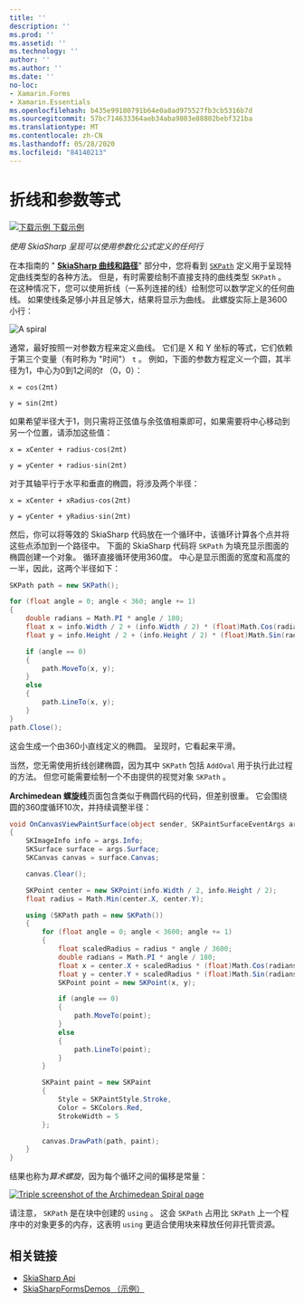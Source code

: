 ```yaml
---
title: ''
description: ''
ms.prod: ''
ms.assetid: ''
ms.technology: ''
author: ''
ms.author: ''
ms.date: ''
no-loc:
- Xamarin.Forms
- Xamarin.Essentials
ms.openlocfilehash: b435e99180791b64e0a8ad975527fb3cb5316b7d
ms.sourcegitcommit: 57bc714633364aeb34aba9803e88802bebf321ba
ms.translationtype: MT
ms.contentlocale: zh-CN
ms.lasthandoff: 05/28/2020
ms.locfileid: "84140213"
---
```

# <a name="polylines-and-parametric-equations"></a>折线和参数等式

[![下载示例](~/media/shared/download.png) 下载示例](https://docs.microsoft.com/samples/xamarin/xamarin-forms-samples/skiasharpforms-demos)

_使用 SkiaSharp 呈现可以使用参数化公式定义的任何行_

在本指南的 " [**SkiaSharp 曲线和路径**](../curves/index.md)" 部分中，您将看到 [`SKPath`](xref:SkiaSharp.SKPath) 定义用于呈现特定曲线类型的各种方法。 但是，有时需要绘制不直接支持的曲线类型 `SKPath` 。 在这种情况下，您可以使用折线（一系列连接的线）绘制您可以数学定义的任何曲线。 如果使线条足够小并且足够大，结果将显示为曲线。 此螺旋实际上是3600小行：

![](polylines-images/spiralexample.png "A spiral")

通常，最好按照一对参数方程来定义曲线。 它们是 X 和 Y 坐标的等式，它们依赖于第三个变量（有时称为 "时间"） `t` 。 例如，下面的参数方程定义一个圆，其半径为1，中心为0到1之间的*t* （0，0）：

`x = cos(2πt)`

`y = sin(2πt)`

 如果希望半径大于1，则只需将正弦值与余弦值相乘即可，如果需要将中心移动到另一个位置，请添加这些值：

`x = xCenter + radius·cos(2πt)`

`y = yCenter + radius·sin(2πt)`

对于其轴平行于水平和垂直的椭圆，将涉及两个半径：

`x = xCenter + xRadius·cos(2πt)`

`y = yCenter + yRadius·sin(2πt)`

然后，你可以将等效的 SkiaSharp 代码放在一个循环中，该循环计算各个点并将这些点添加到一个路径中。 下面的 SkiaSharp 代码将 `SKPath` 为填充显示图面的椭圆创建一个对象。 循环直接循环使用360度。 中心是显示图面的宽度和高度的一半，因此，这两个半径如下：

```csharp
SKPath path = new SKPath();

for (float angle = 0; angle < 360; angle += 1)
{
    double radians = Math.PI * angle / 180;
    float x = info.Width / 2 + (info.Width / 2) * (float)Math.Cos(radians);
    float y = info.Height / 2 + (info.Height / 2) * (float)Math.Sin(radians);

    if (angle == 0)
    {
        path.MoveTo(x, y);
    }
    else
    {
        path.LineTo(x, y);
    }
}
path.Close();
```

这会生成一个由360小直线定义的椭圆。 呈现时，它看起来平滑。

当然，您无需使用折线创建椭圆，因为其中 `SKPath` 包括 `AddOval` 用于执行此过程的方法。 但您可能需要绘制一个不由提供的视觉对象 `SKPath` 。

**Archimedean 螺旋线**页面包含类似于椭圆代码的代码，但差别很重。 它会围绕圆的360度循环10次，并持续调整半径：

```csharp
void OnCanvasViewPaintSurface(object sender, SKPaintSurfaceEventArgs args)
{
    SKImageInfo info = args.Info;
    SKSurface surface = args.Surface;
    SKCanvas canvas = surface.Canvas;

    canvas.Clear();

    SKPoint center = new SKPoint(info.Width / 2, info.Height / 2);
    float radius = Math.Min(center.X, center.Y);

    using (SKPath path = new SKPath())
    {
        for (float angle = 0; angle < 3600; angle += 1)
        {
            float scaledRadius = radius * angle / 3600;
            double radians = Math.PI * angle / 180;
            float x = center.X + scaledRadius * (float)Math.Cos(radians);
            float y = center.Y + scaledRadius * (float)Math.Sin(radians);
            SKPoint point = new SKPoint(x, y);

            if (angle == 0)
            {
                path.MoveTo(point);
            }
            else
            {
                path.LineTo(point);
            }
        }

        SKPaint paint = new SKPaint
        {
            Style = SKPaintStyle.Stroke,
            Color = SKColors.Red,
            StrokeWidth = 5
        };

        canvas.DrawPath(path, paint);
    }
}
```

结果也称为*算术螺旋*，因为每个循环之间的偏移是常量：

[![](polylines-images/archimedeanspiral-small.png "Triple screenshot of the Archimedean Spiral page")](polylines-images/archimedeanspiral-large.png#lightbox "Triple screenshot of the Archimedean Spiral page")

请注意， `SKPath` 是在块中创建的 `using` 。 这会 `SKPath` 占用比 `SKPath` 上一个程序中的对象更多的内存，这表明 `using` 更适合使用块来释放任何非托管资源。

## <a name="related-links"></a>相关链接

- [SkiaSharp Api](https://docs.microsoft.com/dotnet/api/skiasharp)
- [SkiaSharpFormsDemos （示例）](https://docs.microsoft.com/samples/xamarin/xamarin-forms-samples/skiasharpforms-demos)

